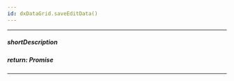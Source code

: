 ```yaml
---
id: dxDataGrid.saveEditData()
---
```

---
##### shortDescription
<!-- Description goes here -->

##### return: Promise<void>
<!-- Description goes here -->

---
<!-- Description goes here -->